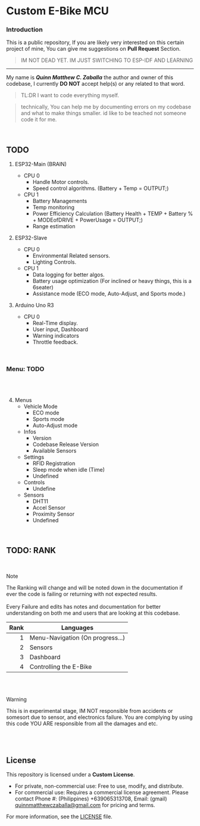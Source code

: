 # Custom E-Bike MCU
### Introduction
This is a public repository, If you are likely very interested on this certain project of mine, You can give me suggestions on **Pull Request** Section.
<br/>
> IM NOT DEAD YET. IM JUST SWITCHING TO ESP-IDF AND LEARNING
---
My name is **_Quinn Matthew C. Zaballa_** the author and owner of this codebase, I currently **DO NOT** accept help(s) or any related to that word. 
> TL:DR I want to code everything myself.

> technically, You can help me by documenting errors on my codebase and what to make things smaller. id like to be teached not someone code it for me.<br />
<br/>

## TODO

1. ESP32-Main (BRAIN)
   - CPU 0
     - Handle Motor controls.
     - Speed control algorithms. (Battery + Temp = OUTPUT;)
   - CPU 1
     - Battery Managements
     - Temp monitoring
     - Power Efficiency Calculation (Battery Health + TEMP + Battery % + MODEofDRIVE + PowerUsage = OUTPUT;)
     - Range estimation
    
2. ESP32-Slave
   - CPU 0
     - Environmental Related sensors.
     - Lighting Controls.
    - CPU 1
      - Data logging for better algos.
      - Battery usage optimization (For inclined or heavy things, this is a 6seater)
      - Assistance mode (ECO mode, Auto-Adjust, and Sports mode.)
     
3. Arduino Uno R3
   - CPU 0
     - Real-Time display.
     - User input, Dashboard
     - Warning indicators
     - Throttle feedback.
<br/>

### Menu: TODO
<br/><br/>

4. Menus
   - Vehicle Mode
     - ECO mode
     - Sports mode
     - Auto-Adjust mode
   - Infos
     - Version
     - Codebase Release Version
     - Available Sensors 
   - Settings
     - RFID Registration
     - Sleep mode when idle (Time)
     - Undefined
   - Controls
     - Undefine
   - Sensors
     - DHT11
     - Accel Sensor
     - Proximity Sensor
     - Undefined

<br/>


## TODO: RANK
<br/>

> [!NOTE]
> The Ranking will change and will be noted down in the documentation if ever the code is failing or returning with not expected results.<br/><br/>
> Every Failure and edits has notes and documentation for better understanding on both me and users that are looking at this codebase.

| Rank | Languages |
|-----:|-----------|
|     1| Menu-Navigation (On progress...)|
|     2| Sensors   |
|     3| Dashboard          |
|     4| Controlling the E-Bike   |

<br/><br/>

> [!WARNING]
> This is in experimental stage, IM NOT responsible from accidents or somesort due to sensor, and electronics failure. You are complying by using this code YOU ARE responsible from all the damages and etc.

<br/><br/>





## License

This repository is licensed under a **Custom License**.

- For private, non-commercial use: Free to use, modify, and distribute.
- For commercial use: Requires a commercial license agreement. Please contact Phone #: (Philippines) +639065313708, Email: (gmail) quinnmatthewczaballa@gmail.com for pricing and terms.

For more information, see the [LICENSE](./LICENSE) file.

